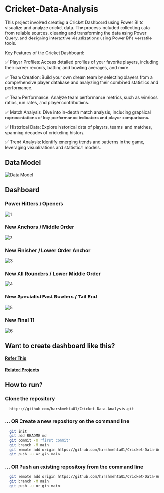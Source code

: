 # Cricket-Data-Analysis
This project involved creating a Cricket Dashboard using Power BI to visualize and analyze cricket data. The process included collecting data from reliable sources, cleaning and transforming the data using Power Query, and designing interactive visualizations using Power BI's versatile tools.

Key Features of the Cricket Dashboard:

✅ Player Profiles: Access detailed profiles of your favorite players, including their career records, batting and bowling averages, and more.

✅ Team Creation: Build your own dream team by selecting players from a comprehensive player database and analyzing their combined statistics and performance.

✅ Team Performance: Analyze team performance metrics, such as win/loss ratios, run rates, and player contributions.

✅ Match Analysis: Dive into in-depth match analysis, including graphical representations of key performance indicators and player comparisons.

✅ Historical Data: Explore historical data of players, teams, and matches, spanning decades of cricketing history.

✅ Trend Analysis: Identify emerging trends and patterns in the game, leveraging visualizations and statistical models.

## Data Model
![Data Model](https://github.com/harshmehta01/Cricket-Data-Analysis/assets/97782632/3b95e52e-3566-411b-bbdc-9728bfd189c3)

## Dashboard
### Power Hitters / Openers
![1](https://github.com/harshmehta01/Cricket-Data-Analysis/assets/97782632/23ac141a-52ff-4de1-91a5-f2a05302bc6e)

### New Anchors / Middle Order
![2](https://github.com/harshmehta01/Cricket-Data-Analysis/assets/97782632/23f6cd86-35ed-4476-9e3a-75a166b282d5)

### New Finisher / Lower Order Anchor
![3](https://github.com/harshmehta01/Cricket-Data-Analysis/assets/97782632/eca8da4c-1da0-4eb6-9f22-8ca31dbe14d6)

### New All Rounders / Lower Middle Order
![4](https://github.com/harshmehta01/Cricket-Data-Analysis/assets/97782632/f60839bf-9464-4794-91dd-3b22163973de)

### New Specialist Fast Bowlers / Tail End
![5](https://github.com/harshmehta01/Cricket-Data-Analysis/assets/97782632/a534b813-9d7f-4ced-94c7-15d1ed6f33f0)

### New Final 11
![6](https://github.com/harshmehta01/Cricket-Data-Analysis/assets/97782632/a791006d-71e7-431e-819d-9a4def533ec4)

## Want to create dashboard like this?
#### [Refer This](https://www.youtube.com/watch?v=4QkYy1wANXA&t=3285s)
#### [Related Projects](https://codebasics.io/resources)

## How to run?
### Clone the repository
```bash
  https://github.com/harshmehta01/Cricket-Data-Analysis.git
```
### ... OR Create a new repository on the command line
```bash
  git init
  git add README.md
  git commit -m "first commit"
  git branch -M main
  git remote add origin https://github.com/harshmehta01/Cricket-Data-Analysis.git
  git push -u origin main
```
### ... OR Push an existing repository from the command line
```bash
  git remote add origin https://github.com/harshmehta01/Cricket-Data-Analysis.git
  git branch -M main
  git push -u origin main
```
